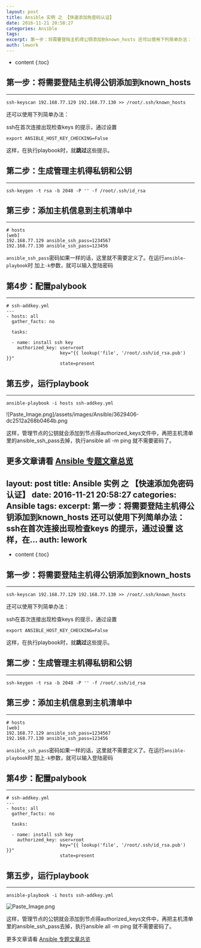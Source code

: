 ```yaml
---
layout: post
title: Ansible 实例 之 【快速添加免密码认证】
date: 2016-11-21 20:58:27
categories: Ansible
tags:
excerpt: 第一步：将需要登陆主机得公钥添加到known_hosts 还可以使用下列简单办法： ssh在首次连接出现检查keys 的提示，通过设置 这样，在...
auth: lework
---
```

* content
{:toc}

## 第一步：将需要登陆主机得公钥添加到known_hosts
---
```
ssh-keyscan 192.168.77.129 192.168.77.130 >> /root/.ssh/known_hosts
```

还可以使用下列简单办法：

ssh在首次连接出现检查keys 的提示，通过设置
```
export ANSIBLE_HOST_KEY_CHECKING=False

```
这样，在执行playbook时，就**跳过**这些提示。

## 第二步：生成管理主机得私钥和公钥
---
```
ssh-keygen -t rsa -b 2048 -P '' -f /root/.ssh/id_rsa
```

## 第三步：添加主机信息到主机清单中
---
```
# hosts
[web]
192.168.77.129 ansible_ssh_pass=1234567
192.168.77.130 ansible_ssh_pass=123456
```

`ansible_ssh_pass`密码如果一样的话，这里就不需要定义了。在运行`ansible-playbook`时 加上`-k`参数，就可以输入登陆密码

## 第4步：配置palybook
---

```
# ssh-addkey.yml 
---
- hosts: all
  gather_facts: no

  tasks:

  - name: install ssh key
    authorized_key: user=root 
                    key="{{ lookup('file', '/root/.ssh/id_rsa.pub') }}" 
                    state=present
```

## 第五步，运行playbook
---
```
ansible-playbook -i hosts ssh-addkey.yml
```

![Paste_Image.png]/assets/images/Ansible/3629406-dc2512a268b0464b.png

这样，管理节点的公钥就会添加到节点得authorized_keys文件中，再把主机清单里的ansible_ssh_pass去掉，执行ansible all -m ping 就不需要密码了。

更多文章请看 [Ansible 专题文章总览](http://www.jianshu.com/p/c56a88b103f8)
---
layout: post
title: Ansible 实例 之 【快速添加免密码认证】
date: 2016-11-21 20:58:27
categories: Ansible
tags:
excerpt: 第一步：将需要登陆主机得公钥添加到known_hosts 还可以使用下列简单办法： ssh在首次连接出现检查keys 的提示，通过设置 这样，在...
auth: lework
---
* content
{:toc}

## 第一步：将需要登陆主机得公钥添加到known_hosts
---
```
ssh-keyscan 192.168.77.129 192.168.77.130 >> /root/.ssh/known_hosts
```

还可以使用下列简单办法：

ssh在首次连接出现检查keys 的提示，通过设置
```
export ANSIBLE_HOST_KEY_CHECKING=False

```
这样，在执行playbook时，就**跳过**这些提示。

## 第二步：生成管理主机得私钥和公钥
---
```
ssh-keygen -t rsa -b 2048 -P '' -f /root/.ssh/id_rsa
```

## 第三步：添加主机信息到主机清单中
---
```
# hosts
[web]
192.168.77.129 ansible_ssh_pass=1234567
192.168.77.130 ansible_ssh_pass=123456
```

`ansible_ssh_pass`密码如果一样的话，这里就不需要定义了。在运行`ansible-playbook`时 加上`-k`参数，就可以输入登陆密码

## 第4步：配置palybook
---

```
# ssh-addkey.yml 
---
- hosts: all
  gather_facts: no

  tasks:

  - name: install ssh key
    authorized_key: user=root 
                    key="{{ lookup('file', '/root/.ssh/id_rsa.pub') }}" 
                    state=present
```

## 第五步，运行playbook
---
```
ansible-playbook -i hosts ssh-addkey.yml
```

![Paste_Image.png](http://upload-images.jianshu.io/upload_images/3629406-dc2512a268b0464b.png?imageMogr2/auto-orient/strip%7CimageView2/2/w/1240)

这样，管理节点的公钥就会添加到节点得authorized_keys文件中，再把主机清单里的ansible_ssh_pass去掉，执行ansible all -m ping 就不需要密码了。

更多文章请看 [Ansible 专题文章总览](http://www.jianshu.com/p/c56a88b103f8)
